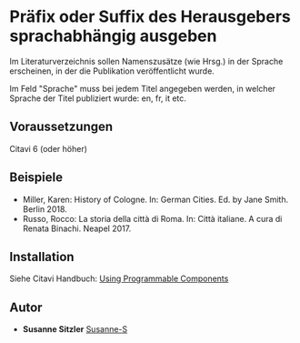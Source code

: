 # Präfix oder Suffix des Herausgebers sprachabhängig ausgeben

Im Literaturverzeichnis sollen Namenszusätze (wie Hrsg.) in der Sprache erscheinen, in der die Publikation veröffentlicht wurde.

Im Feld "Sprache" muss bei jedem Titel angegeben werden, in welcher Sprache der Titel publiziert wurde: en, fr, it etc.

## Voraussetzungen
Citavi 6 (oder höher)

## Beispiele
- Miller, Karen: History of Cologne. In: German Cities. Ed. by Jane Smith. Berlin 2018.
- Russo, Rocco: La storia della città di Roma. In: Città italiane. A cura di Renata Binachi. Neapel 2017.  

## Installation
Siehe Citavi Handbuch: [Using Programmable Components](https://www.citavi.com/programmable_components)

## Autor

* **Susanne Sitzler** [Susanne-S](https://github.com/Susanne-S)
